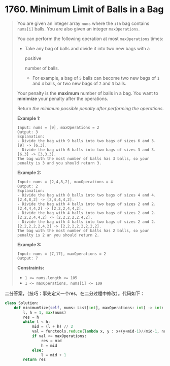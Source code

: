# 1760. Minimum Limit of Balls in a Bag

> You are given an integer array `nums` where the `ith` bag contains `nums[i]` balls. You are also given an integer `maxOperations`.
>
> You can perform the following operation at most `maxOperations` times:
>
> - Take any bag of balls and divide it into two new bags with a
>
>    
>
>   positive 
>
>   number of balls.
>
>   - For example, a bag of `5` balls can become two new bags of `1` and `4` balls, or two new bags of `2` and `3` balls.
>
> Your penalty is the **maximum** number of balls in a bag. You want to **minimize** your penalty after the operations.
>
> Return *the minimum possible penalty after performing the operations*.
>
>  
>
> **Example 1:**
>
> ```
> Input: nums = [9], maxOperations = 2
> Output: 3
> Explanation: 
> - Divide the bag with 9 balls into two bags of sizes 6 and 3. [9] -> [6,3].
> - Divide the bag with 6 balls into two bags of sizes 3 and 3. [6,3] -> [3,3,3].
> The bag with the most number of balls has 3 balls, so your penalty is 3 and you should return 3.
> ```
>
> **Example 2:**
>
> ```
> Input: nums = [2,4,8,2], maxOperations = 4
> Output: 2
> Explanation:
> - Divide the bag with 8 balls into two bags of sizes 4 and 4. [2,4,8,2] -> [2,4,4,4,2].
> - Divide the bag with 4 balls into two bags of sizes 2 and 2. [2,4,4,4,2] -> [2,2,2,4,4,2].
> - Divide the bag with 4 balls into two bags of sizes 2 and 2. [2,2,2,4,4,2] -> [2,2,2,2,2,4,2].
> - Divide the bag with 4 balls into two bags of sizes 2 and 2. [2,2,2,2,2,4,2] -> [2,2,2,2,2,2,2,2].
> The bag with the most number of balls has 2 balls, so your penalty is 2 an you should return 2.
> ```
>
> **Example 3:**
>
> ```
> Input: nums = [7,17], maxOperations = 2
> Output: 7
> ```
>
>  
>
> **Constraints:**
>
> - `1 <= nums.length <= 105`
> - `1 <= maxOperations, nums[i] <= 109`

二分答案，（技巧：事先定义一个res，在二分过程中修改）。代码如下：

```python
class Solution:
    def minimumSize(self, nums: List[int], maxOperations: int) -> int:
        l, h = 1, max(nums)
        res = h
        while l < h:
            mid = (l + h) // 2
            val = functools.reduce(lambda x, y : x+(y+mid-1)//mid-1, nums, 0)
            if val <= maxOperations:
                res = mid
                h = mid
            else:
                l = mid + 1
        return res
```

